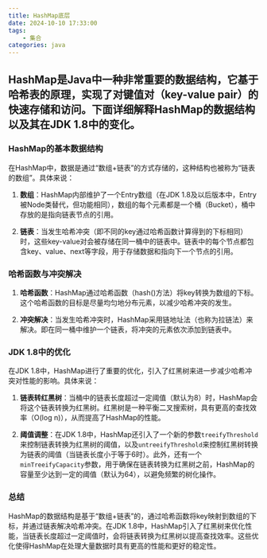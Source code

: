 ```yaml
---
title: HashMap底层
date: 2024-10-10 17:33:00
tags:
	- 集合
categories: java
---
```

## HashMap是Java中一种非常重要的数据结构，它基于哈希表的原理，实现了对键值对（key-value pair）的快速存储和访问。下面详细解释HashMap的数据结构以及其在JDK 1.8中的变化。

### HashMap的基本数据结构

在HashMap中，数据是通过“数组+链表”的方式存储的，这种结构也被称为“链表的数组”。具体来说：

1. **数组**：HashMap内部维护了一个Entry数组（在JDK 1.8及以后版本中，Entry被Node类替代，但功能相同），数组的每个元素都是一个桶（Bucket），桶中存放的是指向链表节点的引用。

2. **链表**：当发生哈希冲突（即不同的key通过哈希函数计算得到的下标相同）时，这些key-value对会被存储在同一桶中的链表中。链表中的每个节点都包含key、value、next等字段，用于存储数据和指向下一个节点的引用。

### 哈希函数与冲突解决

1. **哈希函数**：HashMap通过哈希函数（hash()方法）将key转换为数组的下标。这个哈希函数的目标是尽量均匀地分布元素，以减少哈希冲突的发生。

2. **冲突解决**：当发生哈希冲突时，HashMap采用链地址法（也称为拉链法）来解决。即在同一桶中维护一个链表，将冲突的元素依次添加到链表中。

### JDK 1.8中的优化

在JDK 1.8中，HashMap进行了重要的优化，引入了红黑树来进一步减少哈希冲突对性能的影响。具体来说：

1. **链表转红黑树**：当桶中的链表长度超过一定阈值（默认为8）时，HashMap会将这个链表转换为红黑树。红黑树是一种平衡二叉搜索树，具有更高的查找效率（O(log n)），从而提高了HashMap的性能。

2. **阈值调整**：在JDK 1.8中，HashMap还引入了一个新的参数`treeifyThreshold`来控制链表转换为红黑树的阈值，以及`untreeifyThreshold`来控制红黑树转换为链表的阈值（当链表长度小于等于6时）。此外，还有一个`minTreeifyCapacity`参数，用于确保在链表转换为红黑树之前，HashMap的容量至少达到一定的阈值（默认为64），以避免频繁的树化操作。

### 总结

HashMap的数据结构是基于“数组+链表”的，通过哈希函数将key映射到数组的下标，并通过链表解决哈希冲突。在JDK 1.8中，HashMap引入了红黑树来优化性能，当链表长度超过一定阈值时，会将链表转换为红黑树以提高查找效率。这些优化使得HashMap在处理大量数据时具有更高的性能和更好的稳定性。
